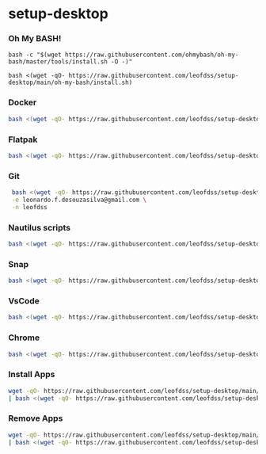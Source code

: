 # setup-desktop

### Oh My BASH!
```
bash -c "$(wget https://raw.githubusercontent.com/ohmybash/oh-my-bash/master/tools/install.sh -O -)"
```
```
bash <(wget -qO- https://raw.githubusercontent.com/leofdss/setup-desktop/main/oh-my-bash/install.sh)
```

### Docker
```bash
bash <(wget -qO- https://raw.githubusercontent.com/leofdss/setup-desktop/main/docker/install.sh)
```

### Flatpak
```bash
bash <(wget -qO- https://raw.githubusercontent.com/leofdss/setup-desktop/main/flatpak/install.sh)
```

### Git
```bash
 bash <(wget -qO- https://raw.githubusercontent.com/leofdss/setup-desktop/main/git/install.sh) \
 -e leonardo.f.desouzasilva@gmail.com \
 -n leofdss 
```

### Nautilus scripts
```bash
bash <(wget -qO- https://raw.githubusercontent.com/leofdss/setup-desktop/main/nautilus-scripts/install.sh)
```

### Snap
```bash
bash <(wget -qO- https://raw.githubusercontent.com/leofdss/setup-desktop/main/snap/install.sh)
```

### VsCode
```bash
bash <(wget -qO- https://raw.githubusercontent.com/leofdss/setup-desktop/main/vscode/install.sh)
```

### Chrome
```bash
bash <(wget -qO- https://raw.githubusercontent.com/leofdss/setup-desktop/main/chrome/install.sh)
```

### Install Apps
```bash
wget -qO- https://raw.githubusercontent.com/leofdss/setup-desktop/main/apps/database.json \
| bash <(wget -qO- https://raw.githubusercontent.com/leofdss/setup-desktop/main/apps/install.sh)
```

### Remove Apps
```bash
wget -qO- https://raw.githubusercontent.com/leofdss/setup-desktop/main/apps/database.json \
| bash <(wget -qO- https://raw.githubusercontent.com/leofdss/setup-desktop/main/apps/remove.sh)
```
